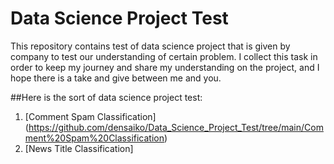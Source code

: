 # Data Science Project Test
This repository contains test of data science project that is given by company to test our understanding of certain problem. I collect this task in order to keep my journey and share my understanding on the project, and I hope there is a take and give between me and you.

##Here is the sort of data science project test:
1. [Comment Spam Classification] (https://github.com/densaiko/Data_Science_Project_Test/tree/main/Comment%20Spam%20Classification)
2. [News Title Classification]
